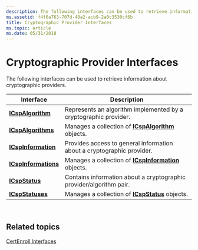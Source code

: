 ```yaml
---
description: The following interfaces can be used to retrieve information about cryptographic providers.
ms.assetid: f4f6a763-707d-48a2-acb9-2a0c3530cf6b
title: Cryptographic Provider Interfaces
ms.topic: article
ms.date: 05/31/2018
---
```


# Cryptographic Provider Interfaces

The following interfaces can be used to retrieve information about cryptographic providers.



| Interface                                    | Description                                                                  |
|----------------------------------------------|------------------------------------------------------------------------------|
| [**ICspAlgorithm**](/windows/desktop/api/CertEnroll/nn-certenroll-icspalgorithm)       | Represents an algorithm implemented by a cryptographic provider.             |
| [**ICspAlgorithms**](/windows/desktop/api/CertEnroll/nn-certenroll-icspalgorithms)     | Manages a collection of [**ICspAlgorithm**](/windows/desktop/api/CertEnroll/nn-certenroll-ix509namevaluepair) objects. |
| [**ICspInformation**](/windows/desktop/api/CertEnroll/nn-certenroll-icspinformation)   | Provides access to general information about a cryptographic provider.       |
| [**ICspInformations**](/windows/desktop/api/CertEnroll/nn-certenroll-icspinformations) | Manages a collection of [**ICspInformation**](/windows/desktop/api/CertEnroll/nn-certenroll-icspinformation) objects.  |
| [**ICspStatus**](/windows/desktop/api/CertEnroll/nn-certenroll-icspstatus)             | Contains information about a cryptographic provider/algorithm pair.          |
| [**ICspStatuses**](/windows/desktop/api/CertEnroll/nn-certenroll-icspstatuses)         | Manages a collection of [**ICspStatus**](/windows/desktop/api/CertEnroll/nn-certenroll-icspstatus) objects.            |



 

## Related topics

<dl> <dt>

[CertEnroll Interfaces](certenroll-interfaces.md)
</dt> </dl>

 

 



